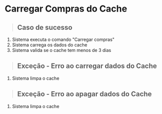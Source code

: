 # Carregar Compras do Cache

> ## Caso de sucesso
1. Sistema executa o comando "Carregar compras"
2. Sistema carrega os dados do cache
3. Sistema valida se o cache tem menos de 3 dias

> ## Exceção - Erro ao carregar dados do Cache
1. Sistema limpa o cache

> ## Exceção - Erro ao apagar dados do Cache
1. Sistema limpa o cache